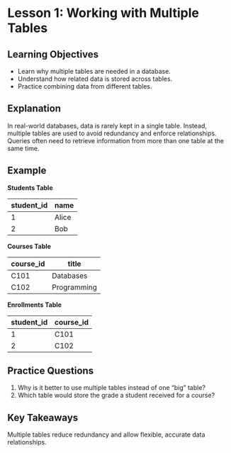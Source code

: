 # Lesson 1: Working with Multiple Tables

## Learning Objectives
- Learn why multiple tables are needed in a database.
- Understand how related data is stored across tables.
- Practice combining data from different tables.

## Explanation
In real-world databases, data is rarely kept in a single table. Instead, multiple tables are used to avoid redundancy and enforce relationships. Queries often need to retrieve information from more than one table at the same time.

## Example
**Students Table**

| student_id | name   |
|------------|--------|
| 1          | Alice  |
| 2          | Bob    |

**Courses Table**

| course_id | title          |
|-----------|----------------|
| C101      | Databases      |
| C102      | Programming    |

**Enrollments Table**

| student_id | course_id |
|------------|-----------|
| 1          | C101      |
| 2          | C102      |

## Practice Questions
1. Why is it better to use multiple tables instead of one “big” table?
2. Which table would store the grade a student received for a course?

## Key Takeaways
Multiple tables reduce redundancy and allow flexible, accurate data relationships.
